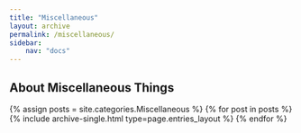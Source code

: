 ```yaml
---
title: "Miscellaneous"
layout: archive
permalink: /miscellaneous/
sidebar:
    nav: "docs"
---
```


## About Miscellaneous Things

{% assign posts = site.categories.Miscellaneous %}
{% for post in posts %} {% include archive-single.html type=page.entries_layout %} {% endfor %}